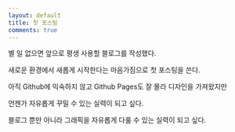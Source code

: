```yaml
---
layout: default
title: 첫 포스팅
comments: true
---
```


별 일 없으면 앞으로 평생 사용할 블로그를 작성했다.

새로운 환경에서 새롭게 시작한다는 마음가짐으로 첫 포스팅을 쓴다.

아직 Github에 익숙하지 않고 Github Pages도 잘 몰라 디자인을 가져왔지만

언젠가 자유롭게 꾸밀 수 있는 실력이 되고 싶다.

블로그 뿐만 아니라 그래픽을 자유롭게 다룰 수 있는 실력이 되고 싶다.
